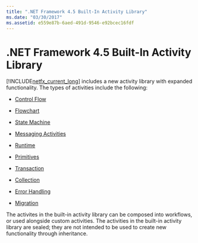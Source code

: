 ```yaml
---
title: ".NET Framework 4.5 Built-In Activity Library"
ms.date: "03/30/2017"
ms.assetid: e559e87b-6aed-491d-9546-e92bcec16fdf
---
```

# .NET Framework 4.5 Built-In Activity Library
[!INCLUDE[netfx_current_long](../../../includes/netfx-current-long-md.md)] includes a new activity library with expanded functionality. The types of activities include the following:  
  
-   [Control Flow](../../../docs/framework/windows-workflow-foundation/control-flow-activities-in-wf.md)  
  
-   [Flowchart](../../../docs/framework/windows-workflow-foundation/flowchart-activities-in-wf.md)  
  
-   [State Machine](../../../docs/framework/windows-workflow-foundation/state-machine-activities-in-wf.md)  
  
-   [Messaging Activities](../../../docs/framework/wcf/feature-details/messaging-activities.md)  
  
-   [Runtime](../../../docs/framework/windows-workflow-foundation/runtime-activities-in-wf.md)  
  
-   [Primitives](../../../docs/framework/windows-workflow-foundation/primitives-activities-in-wf.md)  
  
-   [Transaction](../../../docs/framework/windows-workflow-foundation/transaction-activities-in-wf.md)  
  
-   [Collection](../../../docs/framework/windows-workflow-foundation/collection-activities-in-wf.md)  
  
-   [Error Handling](../../../docs/framework/windows-workflow-foundation/error-handling-activities-in-wf.md)  
  
-   [Migration](../../../docs/framework/windows-workflow-foundation/migration-activity-in-wf.md)  
  
 The activites in the built-in activity library can be composed into workflows, or used alongside custom activities. The activities in the built-in activity library are sealed; they are not intended to be used to create new functionality through inheritance.
